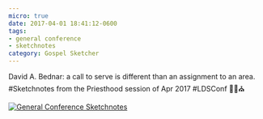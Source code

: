 ```yaml
---
micro: true
date: 2017-04-01 18:41:12-0600
tags:
- general conference
- sketchnotes
category: Gospel Sketcher
---
```


David A. Bednar: a call to serve is different than an assignment to an area. #Sketchnotes from the Priesthood session of Apr 2017 #LDSConf ✍🏼⛪️

[![General Conference Sketchnotes](https://media.bennorris.org/images/gospelsketcher/uploads/2018/cda98ff70b.jpg)](https://media.bennorris.org/images/gospelsketcher/uploads/2018/cda98ff70b.jpg)
